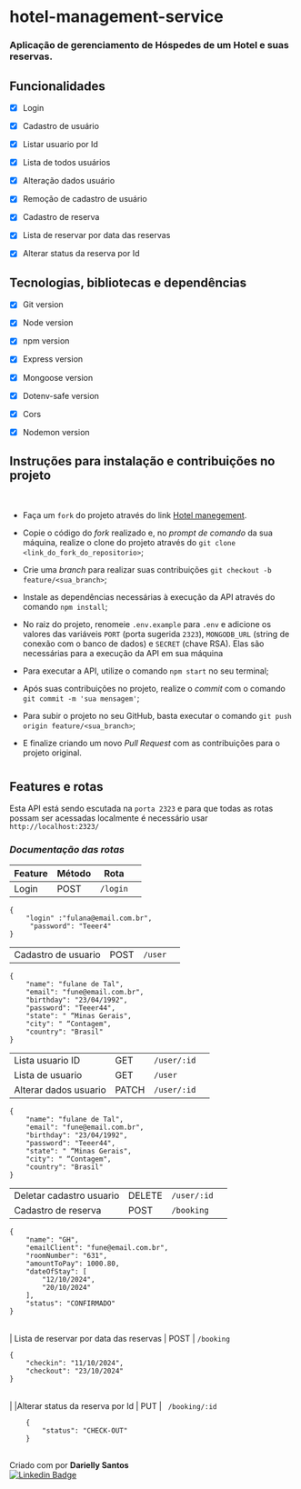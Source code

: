 # hotel-management-service
### Aplicação de gerenciamento de Hóspedes de um Hotel e suas reservas.
## **Funcionalidades**

- [x] Login
- [x] Cadastro de usuário
- [x] Listar usuario por Id
- [x] Lista de todos usuários
- [x] Alteração dados usuário
- [x] Remoção de cadastro de usuário
- [x] Cadastro de reserva
- [x] Lista de reservar por data das reservas
- [x] Alterar status da reserva por Id


## **Tecnologias, bibliotecas e dependências**


- [x] Git version
- [x] Node version
- [x] npm version
- [x] Express version
- [x] Mongoose version
- [x] Dotenv-safe version
- [x] Cors
- [x] Nodemon version 


## **Instruções para instalação e contribuições no projeto**

<br>

- Faça um `fork` do projeto através do link [Hotel manegement](https://github.com/Dariellysantos/hotel-management-service.git).

- Copie o código do _fork_ realizado e, no _prompt de comando_ da sua máquina, realize o clone do projeto através do `git clone <link_do_fork_do_repositorio>`;

- Crie uma _branch_ para realizar suas contribuições `git checkout -b feature/<sua_branch>`;

- Instale as dependências necessárias à execução da API através do comando `npm install`;

- No raiz do projeto, renomeie `.env.example` para `.env` e adicione os valores das variáveis `PORT` (porta sugerida `2323`), `MONGODB_URL` (string de conexão com o banco de dados) e `SECRET` (chave RSA). Elas são necessárias para a execução da API em sua máquina

- Para executar a API, utilize o comando `npm start` no seu terminal;

- Após suas contribuições no projeto, realize o _commit_ com o comando `git commit -m 'sua mensagem'`;

- Para subir o projeto no seu GitHub, basta executar o comando `git push origin feature/<sua_branch>`;

- E finalize criando um novo _Pull Request_ com as contribuições para o projeto original.
<h1 align="center">

## **Features e rotas**

Esta API está sendo escutada na `porta 2323` e para que todas as rotas possam ser acessadas localmente é necessário usar `http://localhost:2323/` 

### _Documentação das rotas_

| Feature                                | Método | Rota |                          |
| -------------------------------------- | ------ | ---------------------------- |----------------|
| Login                                  | POST   | `/login`| 
    {
        "login" :"fulana@email.com.br",
         "password": "Teeer4"
    }
 |                                 |  |  |                     |
| -------------------------------------- | ------ | ---------------------------- |----------------|                                        
| Cadastro de usuario                    | POST   | `/user`  
    {
        "name": "fulane de Tal",
        "email": "fune@email.com.br",
        "birthday": "23/04/1992",
        "password": "Teeer44",
        "state": " “Minas Gerais",
        "city": " “Contagem",
        "country": "Brasil"
    }
                  
|                                 |  |  |                     |
| -------------------------------------- | ------ | ---------------------------- |----------------|  
 Lista usuario ID                                   | GET    | `/user/:id`                     |
| Lista de usuario                     | GET    | `/user`                 |
| Alterar dados usuario                           | PATCH    | `/user/:id`              | 
    {
        "name": "fulane de Tal",
        "email": "fune@email.com.br",
        "birthday": "23/04/1992",
        "password": "Teeer44",
        "state": " “Minas Gerais",
        "city": " “Contagem",
        "country": "Brasil"
    }
    

|                                 |  |  |                     |
| -------------------------------------- | ------ | ---------------------------- |----------------|
Deletar cadastro usuario                         | DELETE    | `/user/:id`            |
|Cadastro de reserva     | POST   | `/booking`         
    {
        "name": "GH",
        "emailClient": "fune@email.com.br",
        "roomNumber": "631",
        "amountToPay": 1000.80,
        "dateOfStay": [
            "12/10/2024",
            "20/10/2024"
        ],
        "status": "CONFIRMADO"
    }

|                                 |  |  |                     |
| -------------------------------------- | ------ | ---------------------------- |----------------|
  |
 Lista de reservar por data das reservas                         | POST    | `/booking`            
 
    {
        "checkin": "11/10/2024",
        "checkout": "23/10/2024"
    }
|                                 |  |  |                     |
| -------------------------------------- | ------ | ---------------------------- |----------------|
  |
|Alterar status da reserva por Id | PUT    | ` /booking/:id` 
   
        {
            "status": "CHECK-OUT"
        }
   
   <br>Criado com por **Darielly Santos** <br>
[![Linkedin Badge](https://img.shields.io/badge/-Darielly%20Santos-blue?style=flat-square&logo=Linkedin&logoColor=white)](https://www.linkedin.com/in/darielly-santos/)
